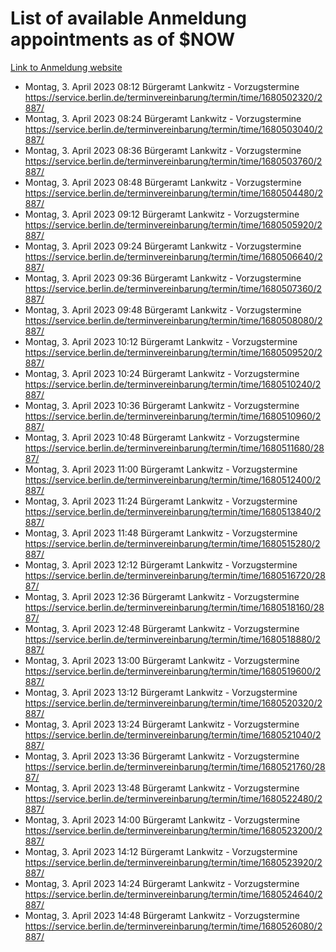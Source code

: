 # List of available Anmeldung appointments as of $NOW
[Link to Anmeldung website](https://service.berlin.de/terminvereinbarung/termin/tag.php?termin=1&anliegen[]=120686&dienstleisterlist=122210,122217,327316,122219,327312,122227,327314,122231,327346,122243,327348,122254,122252,329742,122260,329745,122262,329748,122271,327278,122273,327274,122277,327276,330436,122280,327294,122282,327290,122284,327292,122291,327270,122285,327266,122286,327264,122296,327268,150230,329760,122297,327286,122294,327284,122312,329763,122314,329775,122304,327330,122311,327334,122309,327332,317869,122281,327352,122279,329772,122283,122276,327324,122274,327326,122267,329766,122246,327318,122251,327320,122257,327322,122208,327298,122226,327300&herkunft=http%3A%2F%2Fservice.berlin.de%2Fdienstleistung%2F120686%2F)
- Montag, 3. April 2023 08:12 Bürgeramt Lankwitz - Vorzugstermine https://service.berlin.de/terminvereinbarung/termin/time/1680502320/2887/
- Montag, 3. April 2023 08:24 Bürgeramt Lankwitz - Vorzugstermine https://service.berlin.de/terminvereinbarung/termin/time/1680503040/2887/
- Montag, 3. April 2023 08:36 Bürgeramt Lankwitz - Vorzugstermine https://service.berlin.de/terminvereinbarung/termin/time/1680503760/2887/
- Montag, 3. April 2023 08:48 Bürgeramt Lankwitz - Vorzugstermine https://service.berlin.de/terminvereinbarung/termin/time/1680504480/2887/
- Montag, 3. April 2023 09:12 Bürgeramt Lankwitz - Vorzugstermine https://service.berlin.de/terminvereinbarung/termin/time/1680505920/2887/
- Montag, 3. April 2023 09:24 Bürgeramt Lankwitz - Vorzugstermine https://service.berlin.de/terminvereinbarung/termin/time/1680506640/2887/
- Montag, 3. April 2023 09:36 Bürgeramt Lankwitz - Vorzugstermine https://service.berlin.de/terminvereinbarung/termin/time/1680507360/2887/
- Montag, 3. April 2023 09:48 Bürgeramt Lankwitz - Vorzugstermine https://service.berlin.de/terminvereinbarung/termin/time/1680508080/2887/
- Montag, 3. April 2023 10:12 Bürgeramt Lankwitz - Vorzugstermine https://service.berlin.de/terminvereinbarung/termin/time/1680509520/2887/
- Montag, 3. April 2023 10:24 Bürgeramt Lankwitz - Vorzugstermine https://service.berlin.de/terminvereinbarung/termin/time/1680510240/2887/
- Montag, 3. April 2023 10:36 Bürgeramt Lankwitz - Vorzugstermine https://service.berlin.de/terminvereinbarung/termin/time/1680510960/2887/
- Montag, 3. April 2023 10:48 Bürgeramt Lankwitz - Vorzugstermine https://service.berlin.de/terminvereinbarung/termin/time/1680511680/2887/
- Montag, 3. April 2023 11:00 Bürgeramt Lankwitz - Vorzugstermine https://service.berlin.de/terminvereinbarung/termin/time/1680512400/2887/
- Montag, 3. April 2023 11:24 Bürgeramt Lankwitz - Vorzugstermine https://service.berlin.de/terminvereinbarung/termin/time/1680513840/2887/
- Montag, 3. April 2023 11:48 Bürgeramt Lankwitz - Vorzugstermine https://service.berlin.de/terminvereinbarung/termin/time/1680515280/2887/
- Montag, 3. April 2023 12:12 Bürgeramt Lankwitz - Vorzugstermine https://service.berlin.de/terminvereinbarung/termin/time/1680516720/2887/
- Montag, 3. April 2023 12:36 Bürgeramt Lankwitz - Vorzugstermine https://service.berlin.de/terminvereinbarung/termin/time/1680518160/2887/
- Montag, 3. April 2023 12:48 Bürgeramt Lankwitz - Vorzugstermine https://service.berlin.de/terminvereinbarung/termin/time/1680518880/2887/
- Montag, 3. April 2023 13:00 Bürgeramt Lankwitz - Vorzugstermine https://service.berlin.de/terminvereinbarung/termin/time/1680519600/2887/
- Montag, 3. April 2023 13:12 Bürgeramt Lankwitz - Vorzugstermine https://service.berlin.de/terminvereinbarung/termin/time/1680520320/2887/
- Montag, 3. April 2023 13:24 Bürgeramt Lankwitz - Vorzugstermine https://service.berlin.de/terminvereinbarung/termin/time/1680521040/2887/
- Montag, 3. April 2023 13:36 Bürgeramt Lankwitz - Vorzugstermine https://service.berlin.de/terminvereinbarung/termin/time/1680521760/2887/
- Montag, 3. April 2023 13:48 Bürgeramt Lankwitz - Vorzugstermine https://service.berlin.de/terminvereinbarung/termin/time/1680522480/2887/
- Montag, 3. April 2023 14:00 Bürgeramt Lankwitz - Vorzugstermine https://service.berlin.de/terminvereinbarung/termin/time/1680523200/2887/
- Montag, 3. April 2023 14:12 Bürgeramt Lankwitz - Vorzugstermine https://service.berlin.de/terminvereinbarung/termin/time/1680523920/2887/
- Montag, 3. April 2023 14:24 Bürgeramt Lankwitz - Vorzugstermine https://service.berlin.de/terminvereinbarung/termin/time/1680524640/2887/
- Montag, 3. April 2023 14:48 Bürgeramt Lankwitz - Vorzugstermine https://service.berlin.de/terminvereinbarung/termin/time/1680526080/2887/
